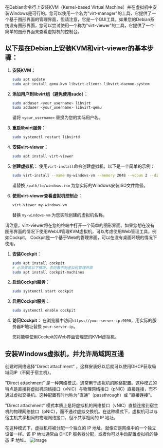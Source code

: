 在Debian命令行上安装KVM（Kernel-based Virtual Machine）并在虚拟机中安装Windows是可行的。您可以使用一个名为"virt-manager"的工具，它提供了一个基于图形界面的管理界面，但请注意，它是一个GUI工具。如果您的Debian系统没有图形界面，您可以尝试使用一个称为"virt-viewer"的工具，它提供了一个简单的图形界面来查看虚拟机的控制台。

## 以下是在Debian上安装KVM和virt-viewer的基本步骤：

1. **安装KVM：**
   ```bash
   sudo apt update
   sudo apt install qemu-kvm libvirt-clients libvirt-daemon-system
   ```

2. **添加用户到libvirt组（避免使用sudo）：**
   ```bash
   sudo adduser <your_username> libvirt
   sudo adduser <your_username> libvirt-qemu
   ```

   请将 `<your_username>` 替换为您的实际用户名。

3. **重启libvirt服务：**
   ```bash
   sudo systemctl restart libvirtd
   ```

4. **安装virt-viewer：**
   ```bash
   sudo apt install virt-viewer
   ```

5. **创建虚拟机：**
   使用`virt-install`命令创建虚拟机，以下是一个简单的示例：
   ```bash
   sudo virt-install --name my-windows-vm --memory 2048 --vcpus 2 --disk size=20 --cdrom /path/to/windows.iso --os-type windows --os-variant win10
   ```

   请替换 `/path/to/windows.iso` 为您实际的Windows安装ISO文件路径。

6. **使用virt-viewer查看虚拟机控制台：**
   ```bash
   virt-viewer my-windows-vm
   ```

   替换 `my-windows-vm` 为您实际创建的虚拟机名称。

请注意，virt-viewer将在您的终端中打开一个简单的图形界面。如果您想在没有图形界面的情况下使用WebUI管理KVM虚拟机，可以考虑使用Web管理工具，例如Cockpit。 Cockpit是一个基于Web的管理界面，可以在没有桌面环境的情况下使用。

1. **安装Cockpit：**
   ```bash
   sudo apt install cockpit
   # 必须安装以下模块，否则看不到虚拟机管理界面
   sudo apt install cockpit-machines
   ```

2. **启动Cockpit服务：**
   ```bash
   sudo systemctl start cockpit
   ```

3. **启用Cockpit服务：**
   ```bash
   sudo systemctl enable cockpit
   ```

4. **访问Cockpit：**
   在浏览器中访问`https://your-server-ip:9090`，用实际的服务器IP地址替换 `your-server-ip`。

   您将能够使用Cockpit的Web界面管理您的KVM虚拟机。

## 安装Windows虚拟机，并允许局域网互通

创建时网络选择"Direct attachment" ，这样安装好以后就可以使用DHCP获取局域网IP（不同于宿主机）。

"Direct attachment" 是一种网络模式，通常用于虚拟机的网络配置。这种模式的特点是直接将虚拟机网络接口（vNIC）与物理网络接口（pNIC）直接连接，而不通过虚拟交换机。这种配置有时也称为"直通"（passthrough）或 "直接连接"。

"Direct attachment" 模式本质上是将虚拟机的网络接口（vNIC）直接连接到宿主机的物理网络接口（pNIC），而不通过虚拟交换机。在这种模式下，虚拟机可以与宿主机共享相同的物理网络接口，但不共享相同的 IP 地址。

在这种模式下，虚拟机将被分配一个独立的 IP 地址，就像它是网络中的一个独立设备一样。该 IP 地址通常由 DHCP 服务器分配，或者你可以手动配置虚拟机的静态 IP 地址。
![image](https://github.com/chenyjc/home-lab/assets/17583587/95d002de-5e63-42f0-a6dd-d4ff29ed4958)

